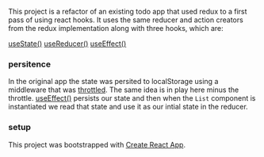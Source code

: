 This project is a refactor of an existing todo app that used redux to a first pass of using react hooks. It uses the same reducer and action creators from the redux implementation along with three hooks, which are:

[useState()](https://reactjs.org/docs/hooks-reference.html#usestate)
[useReducer()](https://reactjs.org/docs/hooks-reference.html#usereducer)
[useEffect()](https://reactjs.org/docs/hooks-reference.html#useeffect)

### persitence

In the original app the state was persited to localStorage using a middleware that was [throttled](https://www.npmjs.com/package/lodash.throttle). The same idea is in play here minus the throttle. [useEffect()](https://reactjs.org/docs/hooks-reference.html#useeffect) persists our state and then when the `List` component is instantiated we read that state and use it as our intial state in the reducer.

### setup

This project was bootstrapped with [Create React App](https://github.com/facebook/create-react-app).


